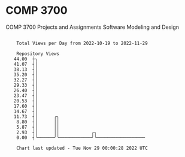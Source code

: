 # COMP 3700
COMP 3700 Projects and Assignments
Software Modeling and Design

```

    Total Views per Day from 2022-10-19 to 2022-11-29

    Repository Views
   44.00  ┼╮
   41.07  ┤│
   38.13  ┤│
   35.20  ┤│
   32.27  ┤│
   29.33  ┤│
   26.40  ┤│
   23.47  ┤│
   20.53  ┤│
   17.60  ┤│
   14.67  ┤│
   11.73  ┤│      ╭╮
    8.80  ┤│      ││
    5.87  ┤│      ││
    2.93  ┤│      ││            ╭╮
    0.00  ┤╰──────╯╰────────────╯╰──────────────────

    Chart last updated - Tue Nov 29 00:00:28 2022 UTC
    
```
